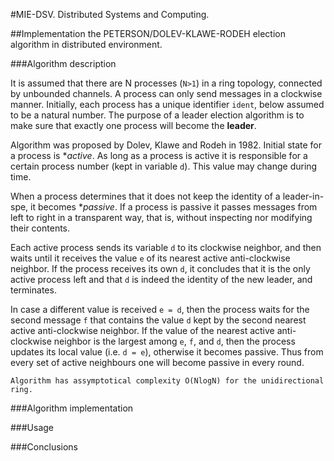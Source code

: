#MIE-DSV. Distributed Systems and Computing.



##Implementation the PETERSON/DOLEV-KLAWE-RODEH election algorithm in distributed environment.



###Algorithm description

It is assumed that there are N processes (`N>1`) in a ring topology, connected by unbounded channels. A process can only send messages in a clockwise manner. Initially, each process has a unique identifier `ident`, below assumed to be a natural number. The purpose of a leader election algorithm is to make sure that exactly one process will become the **leader**. 

Algorithm was proposed by Dolev, Klawe and Rodeh in 1982. Initial state for a process is **active*. As long as a process is active it is responsible for a certain process number (kept in variable `d`). This value may change during time. 

When a process determines that it does not keep the identity of a leader-in-spe, it becomes **passive*. If a process is passive it passes messages from left to right in a transparent way, that is, without inspecting nor modifying their contents. 

Each active process sends its variable `d` to its clockwise neighbor, and then  waits until it receives the value `e` of its nearest active anti-clockwise neighbor. If the process receives its own `d`, it concludes that it is the only active process left  and that `d` is indeed the identity of the new leader, and terminates. 

In case a different value is received `e  = d`, then the process waits for the second message `f` that contains the value `d` kept by the second nearest active anti-clockwise neighbor. If the value of the nearest active anti-clockwise neighbor is the largest among `e`, `f`, and `d`, then the process updates its local value (i.e. `d = e`), otherwise it becomes passive. Thus from every set of active neighbours one will become passive in every round. 

	Algorithm has assymptotical complexity O(NlogN) for the unidirectional ring.
	
###Algorithm implementation


###Usage


###Conclusions
